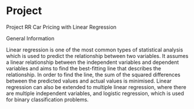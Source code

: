 # Project
Project RR
Car Pricing with Linear Regression


General Information

Linear regression is one of the most common types of statistical analysis which is used to predict the relationship between two variables. It assumes a linear relationship between the independent variables and dependent variables and aims to find the best-fitting line that describes the relationship. In order to find the line, the sum of the squared differences between the predicted values and actual values is minimised.
Linear regression can also be extended to multiple linear regression, where there are multiple independent variables, and logistic regression, which is used for binary classification problems.
